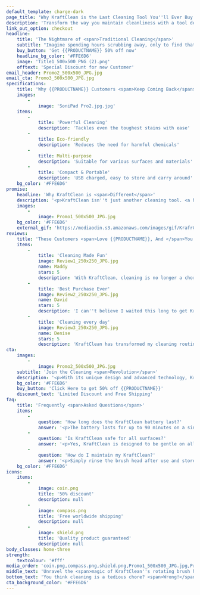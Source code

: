 ```yaml
---
default_template: charge-dark
page_title: 'Why KraftClean is the Last Cleaning Tool You''ll Ever Buy'
description: 'Transform the way you maintain cleanliness with a tool designed for the modern age'
link_out_option: checkout
headline:
    title: 'The Nightmare of <span>Traditional Cleaning</span>'
    subtitle: "Imagine spending hours scrubbing away, only to find that stubborn stain still glaring at you. \n<strong>The frustration, the wasted time, and the sheer exhaustion</strong> - it's a scenario many have lived through."
    buy_button: 'Get {{PRODUCTNAME}} 50% off now'
    headline_bg_color: '#FFE6D6'
    image: 'Title1_500x500_PNG (2).png'
    offtext: 'Special Discount for new Customer'
email_header: Promo2_500x500_JPG.jpg
email_cta: Promo3_500x500_JPG.jpg
specifications:
    title: 'Why {{PRODUCTNAME}} Customers <span>Keep Coming Back</span> For More...'
    images:
        -
            image: 'SoniPad Pro2.jpg.jpg'
    items:
        -
            title: 'Powerful Cleaning'
            description: 'Tackles even the toughest stains with ease'
        -
            title: Eco-friendly
            description: 'Reduces the need for harmful chemicals'
        -
            title: Multi-purpose
            description: 'Suitable for various surfaces and materials'
        -
            title: 'Compact & Portable'
            description: 'USB charged, easy to store and carry around'
    bg_color: '#FFE6D6'
promise:
    headline: 'Why KraftClean is <span>Different</span>'
    description: '<p>KraftClean isn''t just another cleaning tool. <a href="" target="_blank" rel="noopener noreferrer">It''s a revolution.</a> With its unique mechanism, it targets dirt and grime at the source, ensuring a deep clean without the elbow grease.</p><ul><li><strong>Reduces cleaning time by half</strong></li><li><strong>Stress-free bathroom cleaning</strong></li><li><strong>Protects skin from harsh chemicals</strong></li><li><strong>Multiple brush heads for various surfaces</strong></li></ul><p>From its ergonomic design to its powerful cleaning capabilities, KraftClean promises efficiency, safety, and top-tier results. <a href="" target="_blank" rel="noopener noreferrer">No more endless scrubbing or exposure to harmful chemicals.</a></p>'
    images:
        -
            image: Promo1_500x500_JPG.jpg
    bg_color: '#FFE6D6'
    external_gif: 'https://mediaodin.s3.amazonaws.com/images/gif/KrafrClean_GIF.gif'
reviews:
    title: 'These Customers <span>Love {{PRODUCTNAME}}, And </span>You Will Too...'
    items:
        -
            title: 'Cleaning Made Fun'
            image: Review1_250x250_JPG.jpg
            name: Maddy
            stars: 5
            description: 'With KraftClean, cleaning is no longer a chore. It''s quick, efficient, and even fun'
        -
            title: 'Best Purchase Ever'
            image: Review2_250x250_JPG.jpg
            name: David
            stars: 5
            description: 'I can''t believe I waited this long to get KraftClean. It''s a total lifesaver'
        -
            title: 'Cleaning every day'
            image: Review3_250x250_JPG.jpg
            name: Denise
            stars: 5
            description: 'KraftClean has transformed my cleaning routine. It''s efficient, powerful, and so easy to use'
cta:
    images:
        -
            image: Promo2_500x500_JPG.jpg
    subtitle: 'Join the Cleaning <span>Revolution</span>'
    description: '<p>With its unique design and advanced technology, KraftClean promises efficiency, safety, and top-tie<strong>r results. No more endless scrubbing or exposure to harmful chemicals</strong>. Say goodbye to tedious scrubbing and hello to quick, efficient cleaning.<a href="" target="_blank" rel="noopener noreferrer"> It''s like magic! And for a limited time, you can get yours at an unbeatable price.</a></p><p><strong>Thousands have already made the switch and experienced the KraftClean difference. Isn''t it time you did too?</strong></p>'
    bg_color: '#FFE6D6'
    buy_button: 'Click Here to get 50% off {{PRODUCTNAME}}'
    discount_text: 'Limited Discount and Free Shipping'
faq:
    title: 'Frequently <span>Asked Questions</span>'
    items:
        -
            question: 'How long does the KraftClean battery last?'
            answer: '<p>The battery lasts for up to 90 minutes on a single charge</p>'
        -
            question: 'Is KraftClean safe for all surfaces?'
            answer: '<p>Yes, KraftClean is designed to be gentle on all surfaces while providing a deep clean</p>'
        -
            question: 'How do I maintain my KraftClean?'
            answer: '<p>Simply rinse the brush head after use and store in a cool, dry place.</p>'
    bg_color: '#FFE6D6'
icons:
    items:
        -
            image: coin.png
            title: '50% discount'
            description: null
        -
            image: compass.png
            title: 'Free worldwide shipping'
            description: null
        -
            image: shield.png
            title: 'Quality product guaranteed'
            description: null
body_classes: home-three
strength:
    textcolour: '#fff'
media_order: 'coin.png,compass.png,shield.png,Promo1_500x500_JPG.jpg,Promo2_500x500_JPG.jpg,Promo3_500x500_JPG.jpg,Review1_250x250_JPG.jpg,Review2_250x250_JPG.jpg,Review3_250x250_JPG.jpg,Title1_500x500_PNG (2).png'
middle_text: 'Unravel the <span>magic of KraftClean''s rotating brush head</span>, its ergonomic design, and its versatility across surfaces'
bottom_text: 'You think cleaning is a tedious chore? <span>Wrong!</span> Discover the power of KraftClean and transform your cleaning routine into an <span>effortless experience</span>'
cta_background_color: '#FFE6D6'
---
```


